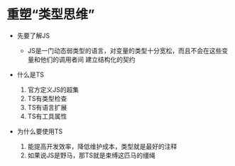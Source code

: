 # 重塑“类型思维”

* 先要了解JS
    * JS是一门动态弱类型的语言，对变量的类型十分宽松，而且不会在这些变量和他们的调用者间
        建立结构化的契约
        
* 什么是TS
    1. 官方定义JS的超集
    2. TS有类型检查
    3. TS有语言扩展
    4. TS有工具属性

* 为什么要使用TS 
    1. 能提高开发效率，降低维护成本，类型就是最好的注释
    2. 如果说JS是野马，那TS就是束缚这匹马的缰绳            